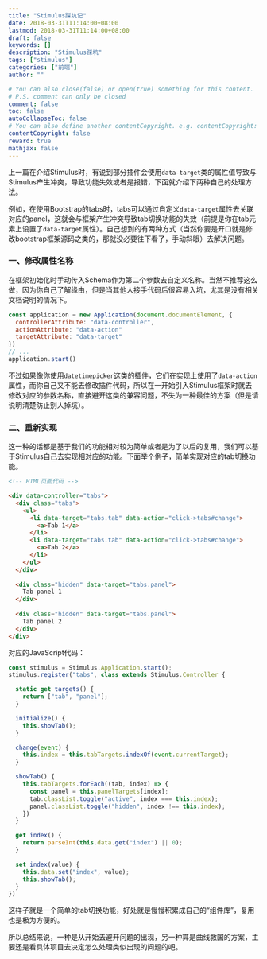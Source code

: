 ```yaml
---
title: "Stimulus踩坑记"
date: 2018-03-31T11:14:00+08:00
lastmod: 2018-03-31T11:14:00+08:00
draft: false
keywords: []
description: "Stimulus踩坑"
tags: ["stimulus"]
categories: ["前端"]
author: ""

# You can also close(false) or open(true) something for this content.
# P.S. comment can only be closed
comment: false
toc: false
autoCollapseToc: false
# You can also define another contentCopyright. e.g. contentCopyright: "This is another copyright."
contentCopyright: false
reward: true
mathjax: false
---
```


上一篇在介绍Stimulus时，有说到部分插件会使用`data-target`类的属性值导致与Stimulus产生冲突，导致功能失效或者是报错，下面就介绍下两种自己的处理方法。

<!--more-->

例如，在使用Bootstrap的tabs时，tabs可以通过自定义`data-target`属性去关联对应的panel，这就会与框架产生冲突导致tab切换功能的失效（前提是你在tab元素上设置了`data-target`属性）。自己想到的有两种方式（当然你要是开口就是修改bootstrap框架源码之类的，那就没必要往下看了，手动斜眼）去解决问题。

### 一、修改属性名称

在框架初始化时手动传入Schema作为第二个参数去自定义名称。当然不推荐这么做，因为你自己了解缘由，但是当其他人接手代码后很容易入坑，尤其是没有相关文档说明的情况下。

```javascript
const application = new Application(document.documentElement, {
  controllerAttribute: "data-controller",
  actionAttribute: "data-action"
  targetAttribute: "data-target"
})
// ...
application.start()
```

不过如果像你使用`datetimepicker`这类的插件，它们在实现上使用了`data-action`属性，而你自己又不能去修改插件代码，所以在一开始引入Stimulus框架时就去修改对应的参数名称，直接避开这类的兼容问题，不失为一种最佳的方案（但是请说明清楚防止别人掉坑）。

### 二、重新实现

这一种的话都是基于我们的功能相对较为简单或者是为了以后的复用，我们可以基于Stimulus自己去实现相对应的功能。下面举个例子，简单实现对应的tab切换功能。

```html	
<!-- HTML页面代码 -->

<div data-controller="tabs">
  <div class="tabs">
    <ul>
      <li data-target="tabs.tab" data-action="click->tabs#change">
        <a>Tab 1</a>
      </li>
      <li data-target="tabs.tab" data-action="click->tabs#change">
        <a>Tab 2</a>
      </li>
    </ul>
  </div>
  
  <div class="hidden" data-target="tabs.panel">
    Tab panel 1
  </div>
  
  <div class="hidden" data-target="tabs.panel">
    Tab panel 2
  </div>
</div>

```

对应的JavaScript代码：

```javascript
const stimulus = Stimulus.Application.start();
stimulus.register("tabs", class extends Stimulus.Controller {

  static get targets() {
    return ["tab", "panel"];
  }

  initialize() {
    this.showTab();
  }

  change(event) {
    this.index = this.tabTargets.indexOf(event.currentTarget);
  }

  showTab() {
    this.tabTargets.forEach((tab, index) => {
      const panel = this.panelTargets[index];
      tab.classList.toggle("active", index === this.index);
      panel.classList.toggle("hidden", index !== this.index);
    })
  }

  get index() {
    return parseInt(this.data.get("index") || 0);
  }

  set index(value) {
    this.data.set("index", value);
    this.showTab();
  }
})

```

这样子就是一个简单的tab切换功能，好处就是慢慢积累成自己的“组件库”，复用也是极为方便的。

所以总结来说，一种是从开始去避开问题的出现，另一种算是曲线救国的方案，主要还是看具体项目去决定怎么处理类似出现的问题的吧。

